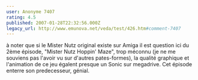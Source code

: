 ```yaml
---
user: Anonyme 7407
rating: 4.5
published: 2007-01-28T22:32:56.000Z
legacy_url: http://www.emunova.net/veda/test/426.htm#comment-7407
---
```

à noter que si le Mister Nutz original existe sur Amiga il est question ici du 2ème épisode, "Mister Nutz Hoppin' Maze", trop méconnu (je ne me souviens pas l'avoir vu sur d'autres pates-formes), la qualité graphique et l'animation de ce jeu égalent presque un Sonic sur megadrive.
Cet épisode enterre son predecesseur, génial.